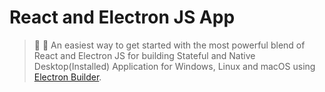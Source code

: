 # React and Electron JS App
> :rocket: :telescope: An easiest way to get started with the most powerful blend of React and Electron JS for building Stateful and Native Desktop(Installed) Application for Windows, Linux and macOS using <a href="https://github.com/electron-userland/electron-builder">Electron Builder</a>.
